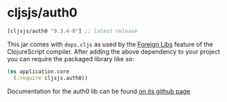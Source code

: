 # cljsjs/auth0

[](dependency)
```clojure
[cljsjs/auth0 "9.3.4-0"] ;; latest release
```
[](/dependency)

This jar comes with `deps.cljs` as used by the [Foreign Libs][flibs] feature
of the ClojureScript compiler. After adding the above dependency to your project
you can require the packaged library like so:

```clojure
(ns application.core
  (:require cljsjs.auth0))
```

Documentation for the auth0 lib can be found [on its github page](https://github.com/auth0/auth0.js)

[flibs]: https://clojurescript.org/reference/packaging-foreign-deps

